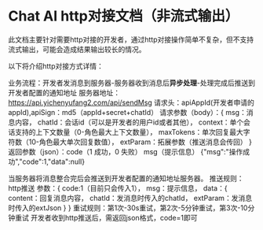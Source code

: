 

Chat AI http对接文档（非流式输出）
======

此文档主要针对需要http对接的开发者，通过http对接操作简单不复杂，但不支持流式输出，可能会造成结果输出较长的情况。

以下将介绍http对接方式详情：

业务流程：开发者发消息到服务器-服务器收到消息后**异步处理**-处理完成后推送到开发者配置的通知地址
服务器地址：https://api.yichenyufang2.com/api/sendMsg
请求头：apiAppId(开发者申请的appId),apiSign：md5（appId+secret+chatId）
请求参数（body）：{
    msg：消息内容，
    chatId：会话id（可以是开发者的用户id或者其他），
    context：单个会话支持的上下文数量（0-角色最大上下文数量），
    maxTokens：单次回复最大字符数（10-角色最大单次回复数值），
    extParam：拓展参数（推送消息会传回）
}
返回参数（json）：code（1 成功，0 失败）
                msg（提示信息）
{"msg":"操作成功","code":1,"data":null}


当服务器将消息整合完后会推送到开发者配置的通知地址服务器。
推送规则：
http推送
参数：{
        code:1（目前只会传入1），
        msg：提示信息，
        data：{
            content：回复消息内容，
            chatId：发消息时传入的chatId，
            extParam：发消息时传入的extJson
        }
    }
重试规则：第1次-30s重试，第2次-5分钟重试，第3次-10分钟重试
开发者收到http推送后，需返回json格式，code=1即可

